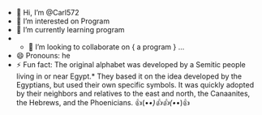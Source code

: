 - 👋 Hi, I’m @Carl572
- 👀 I’m interested on Program 
- 🌱 I’m currently learning program
- - 💞️ I’m looking to collaborate on { a program }
...
- 😄 Pronouns: he
- ⚡ Fun fact: The original alphabet was developed by a Semitic people living in or near Egypt.* They based it on the idea developed by the Egyptians, but used their own specific symbols. It was quickly adopted by their neighbors and relatives to the east and north, the Canaanites, the Hebrews, and the Phoenicians.
👍(•_•)👍👍(•_•)👍
<!---
Carl572/Carl572 is a ✨ special ✨ repository because its `README.md` (this file) appears on your GitHub profile.
You can click the Preview link to take a look at your changes.
--->
